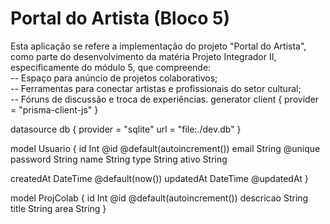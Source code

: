 # Portal do Artista (Bloco 5)

Esta aplicação se refere a implementação do projeto "Portal do Artista", como parte do desenvolvimento da matéria Projeto Integrador II, especificamente do módulo 5, que compreende: \
  -- Espaço para anúncio de projetos colaborativos; \
  -- Ferramentas para conectar artistas e profissionais do setor cultural; \
  -- Fóruns de discussão e troca de experiências. 
generator client {
  provider = "prisma-client-js"
}

datasource db {
  provider = "sqlite"
  url      = "file:./dev.db"
}

model Usuario {
  id Int @id @default(autoincrement())
  email String @unique
  password String
  name String
  type String
  ativo String

  createdAt DateTime @default(now())
  updatedAt DateTime @updatedAt 
}

model ProjColab {
  id Int @id @default(autoincrement())
  descricao String
  title String 
  area String
}